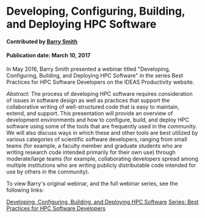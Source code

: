# Developing, Configuring, Building, and Deploying HPC Software

#### Contributed by [Barry Smith](https://github.com/bsmith "Barry Smith GitHub Profile") 

#### Publication date: March 10, 2017

In May 2016, Barry Smith presented a webinar titled "Developing, Configuring, Building, and Deploying HPC Software" in the series Best Practices for HPC Software Developers on the IDEAS Productivity website. 

*Abstract:* The process of developing HPC software requires consideration of issues in software design as well as practices that support the collaborative writing of well-structured code that is easy to maintain, extend, and support.  This presentation will provide an overview of development environments and how to configure, build, and deploy HPC software using some of the tools that are frequently used in the community.  We will also discuss ways in which these and other tools are best utilized by various categories of scientific software developers, ranging from small teams (for example, a faculty member and graduate students who are writing research code intended primarily for their own use) through moderate/large teams (for example, collaborating developers spread among multiple institutions who are writing publicly distributable code intended for use by others in the community).

To view Barry's original webinar, and the full webinar series, see the following links:

<a href="https://ideas-productivity.org/events/hpc-best-practices-webinars/#webinar002" class="link-row">Developing, Configuring, Building, and Deploying HPC Software</a>
<a href="https://ideas-productivity.org/events/hpc-best-practices-webinars" class="link-row">Series: Best Practices for HPC Software Developers</a>

<!---
Publish: Yes
Categories: development
Topics: configuration and builds, deployment
Tags: 
Level: 2
Prerequisites: default
Aggregate: stand-alone and subresource
--->
